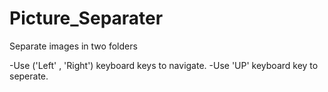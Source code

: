 # Picture_Separater
Separate images in two folders

-Use ('Left' , 'Right') keyboard keys to navigate.
-Use 'UP' keyboard key to seperate.
